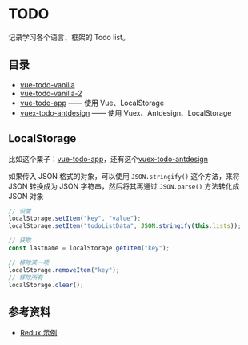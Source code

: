 # TODO

记录学习各个语言、框架的 Todo list。

## 目录

- [vue-todo-vanilla](./examples/vue-todo-vanilla)
- [vue-todo-vanilla-2](./examples/vue-todo-vanilla-2)
- [vue-todo-app](./examples/vue-todo-app) —— 使用 Vue、LocalStorage
- [vuex-todo-antdesign](./examples/vuex-todo-antdesign) —— 使用 Vuex、Antdesign、LocalStorage

## LocalStorage

比如这个栗子：[vue-todo-app](./examples/vue-todo-app)，还有这个[vuex-todo-antdesign](./examples/vuex-todo-antdesign)

如果传入 JSON 格式的对象，可以使用 `JSON.stringify()` 这个方法，来将 JSON 转换成为 JSON 字符串，然后将其再通过 `JSON.parse()` 方法转化成 JSON 对象

```js
// 设置
localStorage.setItem("key", "value");
localStorage.setItem("todoListData", JSON.stringify(this.lists));

// 获取
const lastname = localStorage.getItem("key");

// 移除某一项
localStorage.removeItem("key");
// 移除所有
localStorage.clear();
```

## 参考资料

- [Redux 示例](https://www.redux.org.cn/docs/introduction/Examples.html)
